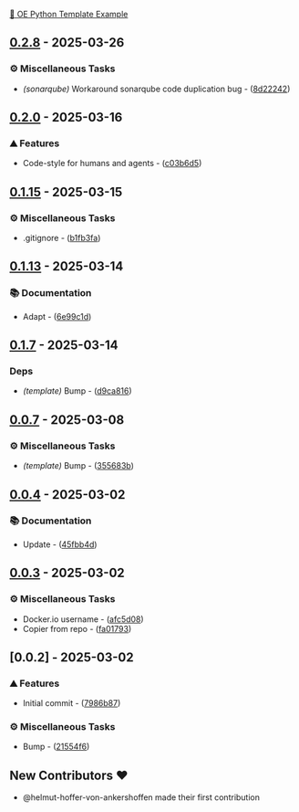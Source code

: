 [🧠 OE Python Template Example](https://oe-python-template-example.readthedocs.io/en/latest/)

## [0.2.8](https://github.com/helmut-hoffer-von-ankershoffen/oe-python-template-example/compare/v0.2.7..v0.2.8) - 2025-03-26

### ⚙️ Miscellaneous Tasks

- *(sonarqube)* Workaround sonarqube code duplication bug - ([8d22242](https://github.com/helmut-hoffer-von-ankershoffen/oe-python-template-example/commit/8d22242b7e61c50996840be98e9802ba43d603b0))


## [0.2.0](https://github.com/helmut-hoffer-von-ankershoffen/oe-python-template-example/compare/v0.1.19..v0.2.0) - 2025-03-16

### ⛰️  Features

- Code-style for humans and agents - ([c03b6d5](https://github.com/helmut-hoffer-von-ankershoffen/oe-python-template-example/commit/c03b6d5c12b4bc47bf206236a8363937177da040))


## [0.1.15](https://github.com/helmut-hoffer-von-ankershoffen/oe-python-template-example/compare/v0.1.14..v0.1.15) - 2025-03-15

### ⚙️ Miscellaneous Tasks

- .gitignore - ([b1fb3fa](https://github.com/helmut-hoffer-von-ankershoffen/oe-python-template-example/commit/b1fb3fa01b18031cfa12f3241b62e70dc1419640))


## [0.1.13](https://github.com/helmut-hoffer-von-ankershoffen/oe-python-template-example/compare/v0.1.12..v0.1.13) - 2025-03-14

### 📚 Documentation

- Adapt - ([6e99c1d](https://github.com/helmut-hoffer-von-ankershoffen/oe-python-template-example/commit/6e99c1d604c8e9fe4094b6a21d95619181ea0d14))


## [0.1.7](https://github.com/helmut-hoffer-von-ankershoffen/oe-python-template-example/compare/v0.1.6..v0.1.7) - 2025-03-14

### Deps

- *(template)* Bump - ([d9ca816](https://github.com/helmut-hoffer-von-ankershoffen/oe-python-template-example/commit/d9ca816eb70ff526b659a892b35b139daeed2235))


## [0.0.7](https://github.com/helmut-hoffer-von-ankershoffen/oe-python-template-example/compare/v0.0.4..v0.0.7) - 2025-03-08

### ⚙️ Miscellaneous Tasks

- *(template)* Bump - ([355683b](https://github.com/helmut-hoffer-von-ankershoffen/oe-python-template-example/commit/355683b69c3ef67461b9d7a562c71fcd5e048ad9))


## [0.0.4](https://github.com/helmut-hoffer-von-ankershoffen/oe-python-template-example/compare/v0.0.3..v0.0.4) - 2025-03-02

### 📚 Documentation

- Update - ([45fbb4d](https://github.com/helmut-hoffer-von-ankershoffen/oe-python-template-example/commit/45fbb4d287dc8575bbe5895f14f52186a42e8c56))


## [0.0.3](https://github.com/helmut-hoffer-von-ankershoffen/oe-python-template-example/compare/v0.0.2..v0.0.3) - 2025-03-02

### ⚙️ Miscellaneous Tasks

- Docker.io username - ([afc5d08](https://github.com/helmut-hoffer-von-ankershoffen/oe-python-template-example/commit/afc5d08c6ccc5f6c6c3824600c4e0fdef1690154))
- Copier from repo - ([fa01793](https://github.com/helmut-hoffer-von-ankershoffen/oe-python-template-example/commit/fa017930245289f795bbfe9a3204f75103fd19bc))


## [0.0.2] - 2025-03-02

### ⛰️  Features

- Initial commit - ([7986b87](https://github.com/helmut-hoffer-von-ankershoffen/oe-python-template-example/commit/7986b87fef683b0274acc87c6a11404f13de874e))

### ⚙️ Miscellaneous Tasks

- Bump - ([21554f6](https://github.com/helmut-hoffer-von-ankershoffen/oe-python-template-example/commit/21554f61f5cee12c9595b71381888bfa281c8005))

## New Contributors ❤️

* @helmut-hoffer-von-ankershoffen made their first contribution



